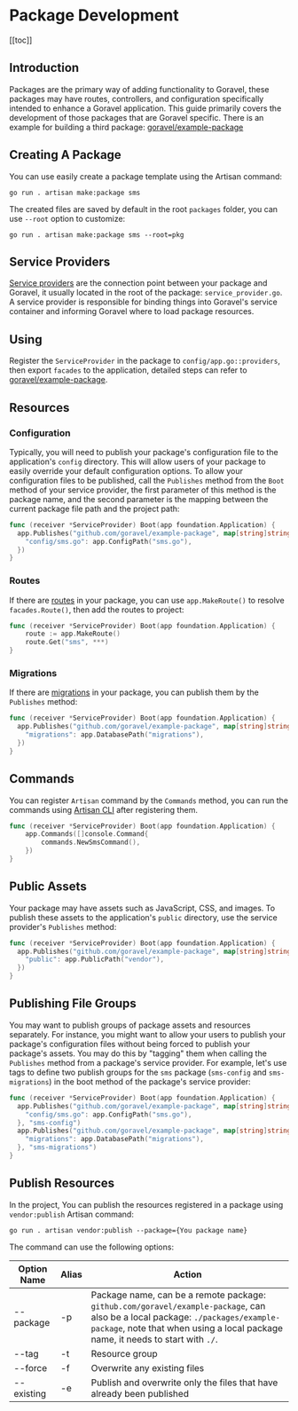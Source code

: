 # Package Development

[[toc]]

## Introduction

Packages are the primary way of adding functionality to Goravel, these packages may have routes, controllers, and configuration specifically intended to enhance a Goravel application. This guide primarily covers the development of those packages that are Goravel specific. There is an example for building a third package: [goravel/example-package](https://github.com/goravel/example-package)

## Creating A Package

You can use easily create a package template using the Artisan command:

```
go run . artisan make:package sms
```

The created files are saved by default in the root `packages` folder, you can use `--root` option to customize:

```
go run . artisan make:package sms --root=pkg
```

## Service Providers

[Service providers](../architecutre-concepts/service-providers.md) are the connection point between your package and Goravel, it usually located in the root of the package: `service_provider.go`. A service provider is responsible for binding things into Goravel's service container and informing Goravel where to load package resources.

## Using

Register the `ServiceProvider` in the package to `config/app.go::providers`, then export `facades` to the application, detailed steps can refer to [goravel/example-package](https://github.com/goravel/example-package).

## Resources

### Configuration

Typically, you will need to publish your package's configuration file to the application's `config` directory. This will allow users of your package to easily override your default configuration options. To allow your configuration files to be published, call the `Publishes` method from the `Boot` method of your service provider, the first parameter of this method is the package name, and the second parameter is the mapping between the current package file path and the project path:

```go
func (receiver *ServiceProvider) Boot(app foundation.Application) {
  app.Publishes("github.com/goravel/example-package", map[string]string{
    "config/sms.go": app.ConfigPath("sms.go"),
  })
}
```

### Routes

If there are [routes](../the-basics/routing.md) in your package, you can use `app.MakeRoute()` to resolve `facades.Route()`, then add the routes to project:

```go
func (receiver *ServiceProvider) Boot(app foundation.Application) {
	route := app.MakeRoute()
	route.Get("sms", ***)
}
```

### Migrations

If there are [migrations](../orm/migrations.md) in your package, you can publish them by the `Publishes` method:

```go
func (receiver *ServiceProvider) Boot(app foundation.Application) {
  app.Publishes("github.com/goravel/example-package", map[string]string{
    "migrations": app.DatabasePath("migrations"),
  })
}
```

## Commands

You can register `Artisan` command by the `Commands` method, you can run the commands using [Artisan CLI](../digging-deeper/artisan-console.md) after registering them.

```go
func (receiver *ServiceProvider) Boot(app foundation.Application) {
	app.Commands([]console.Command{
		commands.NewSmsCommand(),
	})
}
```

## Public Assets

Your package may have assets such as JavaScript, CSS, and images. To publish these assets to the application's `public` directory, use the service provider's `Publishes` method:

```go
func (receiver *ServiceProvider) Boot(app foundation.Application) {
  app.Publishes("github.com/goravel/example-package", map[string]string{
    "public": app.PublicPath("vendor"),
  })
}
```

## Publishing File Groups

You may want to publish groups of package assets and resources separately. For instance, you might want to allow your users to publish your package's configuration files without being forced to publish your package's assets. You may do this by "tagging" them when calling the `Publishes` method from a package's service provider. For example, let's use tags to define two publish groups for the `sms` package (`sms-config` and `sms-migrations`) in the boot method of the package's service provider:

```go
func (receiver *ServiceProvider) Boot(app foundation.Application) {
  app.Publishes("github.com/goravel/example-package", map[string]string{
    "config/sms.go": app.ConfigPath("sms.go"),
  }, "sms-config")
  app.Publishes("github.com/goravel/example-package", map[string]string{
    "migrations": app.DatabasePath("migrations"),
  }, "sms-migrations")
}
```

## Publish Resources

In the project, You can publish the resources registered in a package using `vendor:publish` Artisan command:

```
go run . artisan vendor:publish --package={You package name}
```

The command can use the following options:

| Option Name  | Alias  | Action           |
| -----------  | ------ | -------------- |
| --package    | -p     | Package name, can be a remote package: `github.com/goravel/example-package`, can also be a local package: `./packages/example-package`, note that when using a local package name, it needs to start with `./`.     |
| --tag        | -t     | Resource group     |
| --force      | -f     | Overwrite any existing files     |
| --existing   | -e     | Publish and overwrite only the files that have already been published     |
